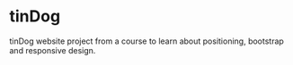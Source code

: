 # tinDog
tinDog website project from a course to learn about positioning, bootstrap and responsive design.
